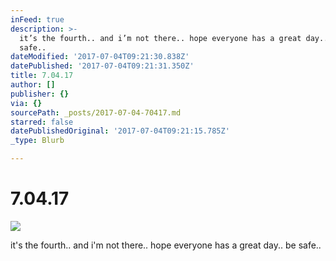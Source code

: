 ```yaml
---
inFeed: true
description: >-
  it’s the fourth.. and i’m not there.. hope everyone has a great day.. be
  safe..
dateModified: '2017-07-04T09:21:30.838Z'
datePublished: '2017-07-04T09:21:31.350Z'
title: 7.04.17
author: []
publisher: {}
via: {}
sourcePath: _posts/2017-07-04-70417.md
starred: false
datePublishedOriginal: '2017-07-04T09:21:15.785Z'
_type: Blurb

---
```

# 7.04.17
![](https://the-grid-user-content.s3-us-west-2.amazonaws.com/c19dfed1-a796-4d36-83ba-2106ad093386.jpg)

it's the fourth.. and i'm not there.. hope everyone has a great day.. be safe..